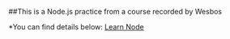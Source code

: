 ##This is a Node.js practice from a course recorded by Wesbos

*You can find details below:
[Learn Node](https://learnnode.com/)
